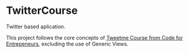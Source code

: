 # TwitterCourse

Twitter based aplication. 

This project follows the core concepts of [Tweetme Course from Code for Entrepeneurs](https://github.com/codingforentrepreneurs/Tweetme), excluding the use of Generic Views.

